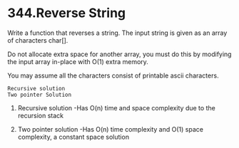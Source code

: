 # 344.Reverse String

Write a function that reverses a string. The input string is given as an array of characters char[].

Do not allocate extra space for another array, you must do this by modifying the input array in-place with O(1) extra memory.

You may assume all the characters consist of printable ascii characters.


```
Recursive solution
Two pointer Solution
```

1. Recursive solution
-Has O(n) time and space complexity due to the recursion stack

2. Two pointer solution
-Has O(n) time complexity and O(1) space complexity, a constant space solution
